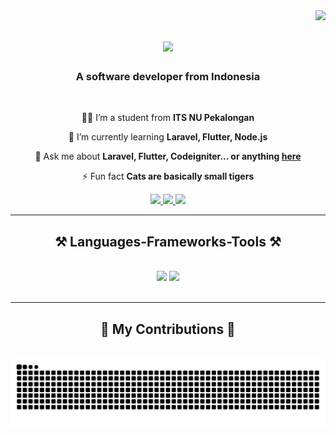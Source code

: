 <img align="right" src="https://visitor-badge.laobi.icu/badge?page_id=GunturHusein.GunturHusein" />

<h1 align="center">
    <img src="https://readme-typing-svg.herokuapp.com/?font=Righteous&size=35&center=true&vCenter=true&width=500&height=70&duration=4000&lines=Hi+There!+👋;+I'm+Guntur+Husein!;" />
</h1>

<h3 align="center">A software developer from Indonesia</h3>

<br/>

<div align="center">
 
 🙋‍♂️ I’m a student from **ITS NU Pekalongan**
 
 🌱 I’m currently learning **Laravel, Flutter, Node.js**

💬 Ask me about **Laravel, Flutter, Codeigniter... or anything [here](https://github.com/GunturHusein/GunturHusein/issues)**

⚡ Fun fact **Cats are basically small tigers**

 </div>
 
<div align="center"> 
  <a href="mailto:gunturhusein1@gmail.com">
    <img src="https://img.shields.io/badge/Gmail-333333?style=for-the-badge&logo=gmail&logoColor=red" />
  </a>
  <a href="https://linkedin.com/in/guntur-husein-2798b0208" target="_blank">
    <img src="https://img.shields.io/badge/LinkedIn-0077B5?style=for-the-badge&logo=linkedin&logoColor=white" target="_blank" />
  </a>
  <a href="https://gunturhusein.netlify.app/" target="_blank">
     <img src="https://img.shields.io/badge/Portfolio-FF5722?style=for-the-badge&logo=todoist&logoColor=white" target="_blank" /> <!-- sqlite, safari, google-chrome are other good icon options -->
  </a>
</div>

 <hr/>
 
<h2 align="center">⚒️ Languages-Frameworks-Tools ⚒️</h2>
<br/>
<div align="center">
    <img src="https://skillicons.dev/icons?i=bootstrap,html,css,vscode,github,figma,git" />
    <img src="https://skillicons.dev/icons?i=nodejs,python,javascript,c,java,mysql" /><br>
</div>

<br/>
<hr/>

<div align="center">
  <h2>🐍 My Contributions 🐍</h2>
  <br>
  <img alt="snake eating my contributions" src="https://raw.githubusercontent.com/GunturHusein/GunturHusein/output/github-contribution-grid-snake.svg" />
  
  <br/><br/><br/>
</div>

<br/>
